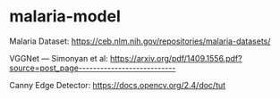 # malaria-model
Malaria Dataset: https://ceb.nlm.nih.gov/repositories/malaria-datasets/

VGGNet — Simonyan et al: https://arxiv.org/pdf/1409.1556.pdf?source=post_page---------------------------

Canny Edge Detector: https://docs.opencv.org/2.4/doc/tut
